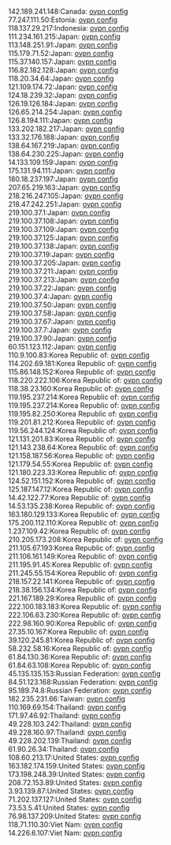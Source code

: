 142.189.241.148:Canada: [ovpn config](vpn/142_189_241_148.ovpn)  
77.247.111.50:Estonia: [ovpn config](vpn/77_247_111_50.ovpn)  
118.137.29.217:Indonesia: [ovpn config](vpn/118_137_29_217.ovpn)  
111.234.161.215:Japan: [ovpn config](vpn/111_234_161_215.ovpn)  
113.148.251.91:Japan: [ovpn config](vpn/113_148_251_91.ovpn)  
115.179.71.52:Japan: [ovpn config](vpn/115_179_71_52.ovpn)  
115.37.140.157:Japan: [ovpn config](vpn/115_37_140_157.ovpn)  
116.82.182.128:Japan: [ovpn config](vpn/116_82_182_128.ovpn)  
118.20.34.64:Japan: [ovpn config](vpn/118_20_34_64.ovpn)  
121.109.174.72:Japan: [ovpn config](vpn/121_109_174_72.ovpn)  
124.18.239.32:Japan: [ovpn config](vpn/124_18_239_32.ovpn)  
126.19.126.184:Japan: [ovpn config](vpn/126_19_126_184.ovpn)  
126.65.214.254:Japan: [ovpn config](vpn/126_65_214_254.ovpn)  
126.8.194.111:Japan: [ovpn config](vpn/126_8_194_111.ovpn)  
133.202.182.217:Japan: [ovpn config](vpn/133_202_182_217.ovpn)  
133.32.176.188:Japan: [ovpn config](vpn/133_32_176_188.ovpn)  
138.64.167.219:Japan: [ovpn config](vpn/138_64_167_219.ovpn)  
138.64.230.225:Japan: [ovpn config](vpn/138_64_230_225.ovpn)  
14.133.109.159:Japan: [ovpn config](vpn/14_133_109_159.ovpn)  
175.131.94.111:Japan: [ovpn config](vpn/175_131_94_111.ovpn)  
180.18.237.197:Japan: [ovpn config](vpn/180_18_237_197.ovpn)  
207.65.219.163:Japan: [ovpn config](vpn/207_65_219_163.ovpn)  
218.216.247.105:Japan: [ovpn config](vpn/218_216_247_105.ovpn)  
218.47.242.251:Japan: [ovpn config](vpn/218_47_242_251.ovpn)  
219.100.37.1:Japan: [ovpn config](vpn/219_100_37_1.ovpn)  
219.100.37.108:Japan: [ovpn config](vpn/219_100_37_108.ovpn)  
219.100.37.109:Japan: [ovpn config](vpn/219_100_37_109.ovpn)  
219.100.37.125:Japan: [ovpn config](vpn/219_100_37_125.ovpn)  
219.100.37.138:Japan: [ovpn config](vpn/219_100_37_138.ovpn)  
219.100.37.19:Japan: [ovpn config](vpn/219_100_37_19.ovpn)  
219.100.37.205:Japan: [ovpn config](vpn/219_100_37_205.ovpn)  
219.100.37.211:Japan: [ovpn config](vpn/219_100_37_211.ovpn)  
219.100.37.213:Japan: [ovpn config](vpn/219_100_37_213.ovpn)  
219.100.37.22:Japan: [ovpn config](vpn/219_100_37_22.ovpn)  
219.100.37.4:Japan: [ovpn config](vpn/219_100_37_4.ovpn)  
219.100.37.50:Japan: [ovpn config](vpn/219_100_37_50.ovpn)  
219.100.37.58:Japan: [ovpn config](vpn/219_100_37_58.ovpn)  
219.100.37.67:Japan: [ovpn config](vpn/219_100_37_67.ovpn)  
219.100.37.7:Japan: [ovpn config](vpn/219_100_37_7.ovpn)  
219.100.37.90:Japan: [ovpn config](vpn/219_100_37_90.ovpn)  
60.151.123.112:Japan: [ovpn config](vpn/60_151_123_112.ovpn)  
110.9.100.83:Korea Republic of: [ovpn config](vpn/110_9_100_83.ovpn)  
114.202.69.181:Korea Republic of: [ovpn config](vpn/114_202_69_181.ovpn)  
115.86.148.152:Korea Republic of: [ovpn config](vpn/115_86_148_152.ovpn)  
118.220.222.106:Korea Republic of: [ovpn config](vpn/118_220_222_106.ovpn)  
118.38.23.160:Korea Republic of: [ovpn config](vpn/118_38_23_160.ovpn)  
119.195.237.214:Korea Republic of: [ovpn config](vpn/119_195_237_214.ovpn)  
119.195.237.214:Korea Republic of: [ovpn config](vpn/119_195_237_214.ovpn)  
119.195.82.250:Korea Republic of: [ovpn config](vpn/119_195_82_250.ovpn)  
119.201.81.212:Korea Republic of: [ovpn config](vpn/119_201_81_212.ovpn)  
119.56.244.124:Korea Republic of: [ovpn config](vpn/119_56_244_124.ovpn)  
121.131.201.83:Korea Republic of: [ovpn config](vpn/121_131_201_83.ovpn)  
121.143.238.64:Korea Republic of: [ovpn config](vpn/121_143_238_64.ovpn)  
121.158.187.56:Korea Republic of: [ovpn config](vpn/121_158_187_56.ovpn)  
121.179.54.55:Korea Republic of: [ovpn config](vpn/121_179_54_55.ovpn)  
121.180.223.33:Korea Republic of: [ovpn config](vpn/121_180_223_33.ovpn)  
124.52.151.152:Korea Republic of: [ovpn config](vpn/124_52_151_152.ovpn)  
125.187.147.12:Korea Republic of: [ovpn config](vpn/125_187_147_12.ovpn)  
14.42.122.77:Korea Republic of: [ovpn config](vpn/14_42_122_77.ovpn)  
14.53.135.238:Korea Republic of: [ovpn config](vpn/14_53_135_238.ovpn)  
163.180.129.133:Korea Republic of: [ovpn config](vpn/163_180_129_133.ovpn)  
175.200.112.110:Korea Republic of: [ovpn config](vpn/175_200_112_110.ovpn)  
1.237.109.42:Korea Republic of: [ovpn config](vpn/1_237_109_42.ovpn)  
210.205.173.208:Korea Republic of: [ovpn config](vpn/210_205_173_208.ovpn)  
211.105.67.193:Korea Republic of: [ovpn config](vpn/211_105_67_193.ovpn)  
211.106.161.149:Korea Republic of: [ovpn config](vpn/211_106_161_149.ovpn)  
211.195.91.45:Korea Republic of: [ovpn config](vpn/211_195_91_45.ovpn)  
211.245.55.154:Korea Republic of: [ovpn config](vpn/211_245_55_154.ovpn)  
218.157.22.141:Korea Republic of: [ovpn config](vpn/218_157_22_141.ovpn)  
218.38.156.134:Korea Republic of: [ovpn config](vpn/218_38_156_134.ovpn)  
221.167.189.29:Korea Republic of: [ovpn config](vpn/221_167_189_29.ovpn)  
222.100.183.183:Korea Republic of: [ovpn config](vpn/222_100_183_183.ovpn)  
222.106.63.230:Korea Republic of: [ovpn config](vpn/222_106_63_230.ovpn)  
222.98.160.90:Korea Republic of: [ovpn config](vpn/222_98_160_90.ovpn)  
27.35.10.167:Korea Republic of: [ovpn config](vpn/27_35_10_167.ovpn)  
39.120.245.81:Korea Republic of: [ovpn config](vpn/39_120_245_81.ovpn)  
58.232.58.16:Korea Republic of: [ovpn config](vpn/58_232_58_16.ovpn)  
61.84.130.36:Korea Republic of: [ovpn config](vpn/61_84_130_36.ovpn)  
61.84.63.108:Korea Republic of: [ovpn config](vpn/61_84_63_108.ovpn)  
45.135.135.153:Russian Federation: [ovpn config](vpn/45_135_135_153.ovpn)  
84.51.123.168:Russian Federation: [ovpn config](vpn/84_51_123_168.ovpn)  
95.189.74.8:Russian Federation: [ovpn config](vpn/95_189_74_8.ovpn)  
182.235.231.66:Taiwan: [ovpn config](vpn/182_235_231_66.ovpn)  
110.169.69.154:Thailand: [ovpn config](vpn/110_169_69_154.ovpn)  
171.97.46.92:Thailand: [ovpn config](vpn/171_97_46_92.ovpn)  
49.228.103.242:Thailand: [ovpn config](vpn/49_228_103_242.ovpn)  
49.228.160.97:Thailand: [ovpn config](vpn/49_228_160_97.ovpn)  
49.228.202.139:Thailand: [ovpn config](vpn/49_228_202_139.ovpn)  
61.90.26.34:Thailand: [ovpn config](vpn/61_90_26_34.ovpn)  
108.60.213.17:United States: [ovpn config](vpn/108_60_213_17.ovpn)  
163.182.174.159:United States: [ovpn config](vpn/163_182_174_159.ovpn)  
173.198.248.39:United States: [ovpn config](vpn/173_198_248_39.ovpn)  
208.72.153.89:United States: [ovpn config](vpn/208_72_153_89.ovpn)  
3.93.139.87:United States: [ovpn config](vpn/3_93_139_87.ovpn)  
71.202.137.127:United States: [ovpn config](vpn/71_202_137_127.ovpn)  
73.53.5.41:United States: [ovpn config](vpn/73_53_5_41.ovpn)  
76.98.137.209:United States: [ovpn config](vpn/76_98_137_209.ovpn)  
118.71.110.30:Viet Nam: [ovpn config](vpn/118_71_110_30.ovpn)  
14.226.6.107:Viet Nam: [ovpn config](vpn/14_226_6_107.ovpn)  
